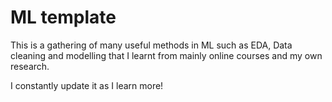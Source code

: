 
# ML template   

This is a gathering of many useful methods in ML such as EDA, Data cleaning and modelling that I learnt from mainly online courses and my own research.<br>

I constantly update it as I learn more!
